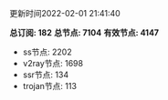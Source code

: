 更新时间2022-02-01 21:41:40

**总订阅: 182**
**总节点: 7104**
**有效节点: 4147**
- ss节点: 2202
- v2ray节点: 1698
- ssr节点: 134
- trojan节点: 113
